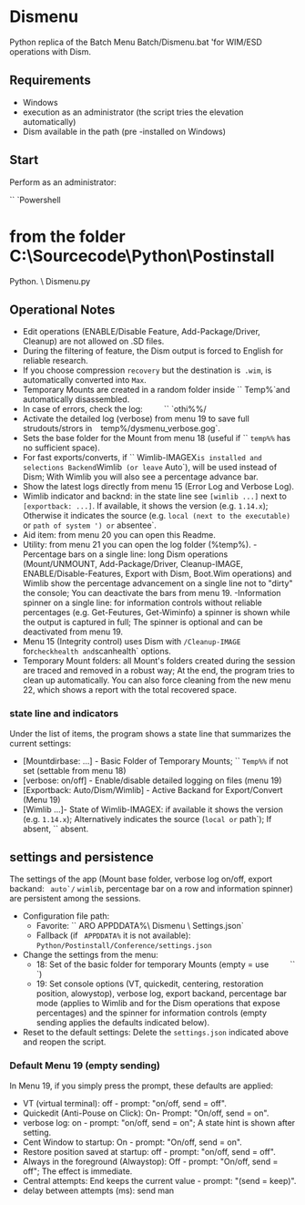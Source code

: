 # Dismenu

Python replica of the Batch Menu Batch/Dismenu.bat 'for WIM/ESD operations with Dism.

## Requirements

- Windows
- execution as an administrator (the script tries the elevation automatically)
- Dism available in the path (pre -installed on Windows)

## Start

Perform as an administrator:

`` `Powershell
# from the folder C:\Sourcecode\Python\Postinstall
Python. \ Dismenu.py
`` ``

## Operational Notes

- Edit operations (ENABLE/Disable Feature, Add-Package/Driver, Cleanup) are not allowed on .SD files.
- During the filtering of feature, the Dism output is forced to English for reliable research.
- If you choose compression `recovery` but the destination is` .wim`, is automatically converted into `Max`.
- Temporary Mounts are created in a random folder inside `` Temp%`and automatically disassembled.
- In case of errors, check the log: `` `` `` `` `` `` `` `othi%%/
- Activate the detailed log (verbose) from menu 19 to save full strudouts/strors in `` `` temp%/dysmenu_verbose.gog`.
- Sets the base folder for the Mount from menu 18 (useful if `` `temp%%` has no sufficient space).
- For fast exports/converts, if `` Wimlib-IMAGEX` is installed and selections Backend `Wimlib` (or leave` Auto`), will be used instead of Dism; With Wimlib you will also see a percentage advance bar.
- Show the latest logs directly from menu 15 (Error Log and Verbose Log).
- Wimlib indicator and backnd: in the state line see `[wimlib ...]` next to `[exportback: ...]`. If available, it shows the version (e.g. `1.14.x`); Otherwise it indicates the source (e.g. `local (next to the executable)` or `path of system ') or` absentee`.
- Aid item: from menu 20 you can open this Readme.
- Utility: from menu 21 you can open the log folder (%temp%).
-Percentage bars on a single line: long Dism operations (Mount/UNMOUNT, Add-Package/Driver, Cleanup-IMAGE, ENABLE/Disable-Features, Export with Dism, Boot.Wim operations) and Wimlib show the percentage advancement on a single line not to "dirty" the console; You can deactivate the bars from menu 19.
-Information spinner on a single line: for information controls without reliable percentages (e.g. Get-Feutures, Get-Wiminfo) a spinner is shown while the output is captured in full; The spinner is optional and can be deactivated from menu 19.
- Menu 15 (Integrity control) uses Dism with `/Cleanup-IMAGE` for` checkhealth and `scanhealth` options.
- Temporary Mount folders: all Mount's folders created during the session are traced and removed in a robust way; At the end, the program tries to clean up automatically. You can also force cleaning from the new menu 22, which shows a report with the total recovered space.

### state line and indicators

Under the list of items, the program shows a state line that summarizes the current settings:

- [Mountdirbase: ...] - Basic Folder of Temporary Mounts; `` `Temp%%` if not set (settable from menu 18)
- [verbose: on/off] - Enable/disable detailed logging on files (menu 19)
- [Exportback: Auto/Dism/Wimlib] - Active Backand for Export/Convert (Menu 19)
- [Wimlib ...]- State of Wimlib-IMAGEX: if available it shows the version (e.g. `1.14.x`); Alternatively indicates the source (`local or` path`); If absent, `` absent.

## settings and persistence

The settings of the app (Mount base folder, verbose log on/off, export backand: `` auto`/`` `wimlib`, percentage bar on a row and information spinner) are persistent among the sessions.

- Configuration file path:
  - Favorite: `` ARO APPDDATA%\ Dismenu \ Settings.json`
  - Fallback (if `` APPDDATA%`` it is not available): `Python/Postinstall/Conference/settings.json`
- Change the settings from the menu:
  - 18: Set of the basic folder for temporary Mounts (empty = use `` `` `` `` `` `` `` `)
  - 19: Set console options (VT, quickedit, centering, restoration position, alowystop), verbose log, export backand, percentage bar mode (applies to Wimlib and for the Dism operations that expose percentages) and the spinner for information controls (empty sending applies the defaults indicated below).
- Reset to the default settings: Delete the `settings.json` indicated above and reopen the script.

### Default Menu 19 (empty sending)

In Menu 19, if you simply press the prompt, these defaults are applied:

- VT (virtual terminal): off - prompt: "on/off, send = off".
- Quickedit (Anti-Pouse on Click): On- Prompt: "On/off, send = on".
- verbose log: on - prompt: "on/off, send = on"; A state hint is shown after setting.
- Cent Window to startup: On - prompt: "On/off, send = on".
- Restore position saved at startup: off - prompt: "on/off, send = off".
- Always in the foreground (Alwaystop): Off - prompt: "On/off, send = off"; The effect is immediate.
- Central attempts: End keeps the current value - prompt: "(send = keep)".
- delay between attempts (ms): send man
